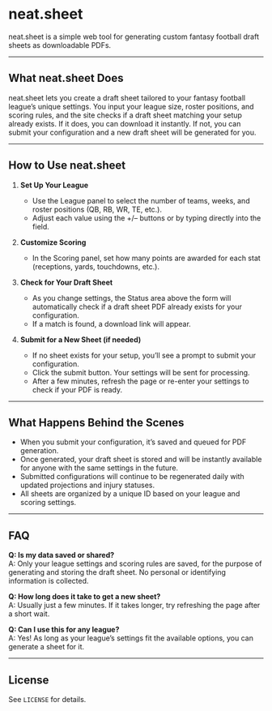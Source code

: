 # neat.sheet

neat.sheet is a simple web tool for generating custom fantasy football draft sheets as downloadable PDFs.

---

## What neat.sheet Does

neat.sheet lets you create a draft sheet tailored to your fantasy football league’s unique settings. You input your league size, roster positions, and scoring rules, and the site checks if a draft sheet matching your setup already exists. If it does, you can download it instantly. If not, you can submit your configuration and a new draft sheet will be generated for you.

---

## How to Use neat.sheet

1. **Set Up Your League**
   - Use the League panel to select the number of teams, weeks, and roster positions (QB, RB, WR, TE, etc.).
   - Adjust each value using the +/– buttons or by typing directly into the field.

2. **Customize Scoring**
   - In the Scoring panel, set how many points are awarded for each stat (receptions, yards, touchdowns, etc.).

3. **Check for Your Draft Sheet**
   - As you change settings, the Status area above the form will automatically check if a draft sheet PDF already exists for your configuration.
   - If a match is found, a download link will appear.

4. **Submit for a New Sheet (if needed)**
   - If no sheet exists for your setup, you’ll see a prompt to submit your configuration.
   - Click the submit button. Your settings will be sent for processing.
   - After a few minutes, refresh the page or re-enter your settings to check if your PDF is ready.

---

## What Happens Behind the Scenes
- When you submit your configuration, it’s saved and queued for PDF generation.
- Once generated, your draft sheet is stored and will be instantly available for anyone with the same settings in the future.
- Submitted configurations will continue to be regenerated daily with updated projections and injury statuses.
- All sheets are organized by a unique ID based on your league and scoring settings.

---

## FAQ

**Q: Is my data saved or shared?**  
A: Only your league settings and scoring rules are saved, for the purpose of generating and storing the draft sheet. No personal or identifying information is collected.

**Q: How long does it take to get a new sheet?**  
A: Usually just a few minutes. If it takes longer, try refreshing the page after a short wait.

**Q: Can I use this for any league?**  
A: Yes! As long as your league’s settings fit the available options, you can generate a sheet for it.

---

## License
See `LICENSE` for details.